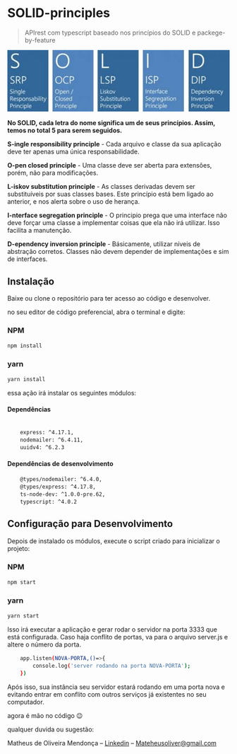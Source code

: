 # SOLID-principles

> APIrest com typescript baseado nos princípios do SOLID e packege-by-feature 
           
<img src="solid.jpg" alt="solid" width="550" heigth="90"/>                                     


**No SOLID, cada letra do nome significa um de seus princípios. Assim, temos no total 5 para serem seguidos.**

**S-ingle responsibility principle** - Cada arquivo e classe da sua aplicação deve ter apenas uma única responsabilidade.

**O-pen closed principle** - Uma classe deve ser aberta para extensões, porém, não para modificações.

**L-iskov substitution principle** - As classes derivadas devem ser substituíveis por suas classes bases. Este princípio está bem ligado ao anterior, e nos alerta sobre o uso de herança.

**I-nterface segregation principle** - O principio prega que uma interface não deve forçar uma classe a implementar coisas que ela não irá utilizar. Isso facilita a manutenção.

**D-ependency inversion principle** - Básicamente, utilizar níveis de abstração corretos. Classes não devem depender de implementações e sim de interfaces. 


## Instalação

Baixe ou clone o repositório para ter acesso ao código e desenvolver.

no seu editor de código preferencial, abra o terminal e digite:

### NPM

```sh
npm install
```

### yarn

```sh
yarn install
```

essa ação irá instalar os seguintes módulos:
#### Dependências 
```sh

    express: ^4.17.1,
    nodemailer: ^6.4.11,
    uuidv4: ^6.2.3
```
#### Dependências de desenvolvimento
```sh
    @types/nodemailer: ^6.4.0,
    @types/express: ^4.17.8,
    ts-node-dev: ^1.0.0-pre.62,
    typescript: ^4.0.2
```

## Configuração para Desenvolvimento

Depois de instalado os módulos, execute o script criado para inicializar o projeto: 

### NPM

```sh
npm start
```
### yarn

```sh
yarn start
```

Isso irá executar a aplicação e gerar rodar o servidor na porta 3333 que está configurada. Caso haja conflito de portas, va para o arquivo server.js e altere o número da porta.
```sh
    app.listen(NOVA-PORTA,()=>{
        console.log('server rodando na porta NOVA-PORTA');
    })
```

 Após isso, sua instância seu servidor estará rodando em uma porta nova e evitando entrar em conflito com outros serviços já existentes no seu computador.

 agora é mão no código :wink:

qualquer duvida ou sugestão:


Matheus de Oliveira Mendonça – [Linkedin](https://www.linkedin.com/in/mathsilms/) – Mateheusoliver@gmail.com